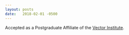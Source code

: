 ```yaml
---
layout: posts
date:   2018-02-01 -0500
---
```

Accepted as a Postgraduate Affiliate of the [Vector Institute](http://vectorinstitute.ai).
